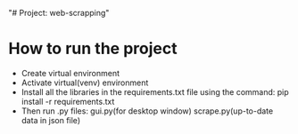 "# Project: web-scrapping" 


# How to run the project
 - Create virtual environment 
 - Activate virtual(venv) environment
 - Install all the libraries in the requirements.txt file
    using the command: pip install -r requirements.txt
- Then run .py files:
    gui.py(for desktop window)
    scrape.py(up-to-date data in json file)